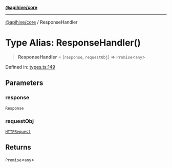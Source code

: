 [**@apihive/core**](../README.md)

***

[@apihive/core](../globals.md) / ResponseHandler

# Type Alias: ResponseHandler()

> **ResponseHandler** = (`response`, `requestObj`) => `Promise`\<`any`\>

Defined in: [types.ts:149](https://github.com/cleverplatypus/apihive-core/blob/917ef8bbf07171bc9393193650ebef9dbc655327/src/types.ts#L149)

## Parameters

### response

`Response`

### requestObj

[`HTTPRequest`](../classes/HTTPRequest.md)

## Returns

`Promise`\<`any`\>
